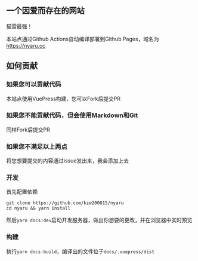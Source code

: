 ## 一个因爱而存在的网站
猫雷最强！

本站点通过Github Actions自动编译部署到Github Pages，域名为 <https://nyaru.cc>

## 如何贡献
### 如果您可以贡献代码
本站点使用VuePress构建，您可以Fork后提交PR
### 如果您不能贡献代码，但会使用Markdown和Git
同样Fork后提交PR
### 如果您不满足以上两点
将您想要提交的内容通过issue发出来，我会添加上去
### 开发
首先配置依赖
```
git clone https://github.com/kzw200015/nyaru
cd nyaru && yarn install
```
然后`yarn docs:dev`启动开发服务器，做出你想要的更改，并在浏览器中实时预览
### 构建
执行`yarn docs:build`，编译出的文件位于`docs/.vuepress/dist`